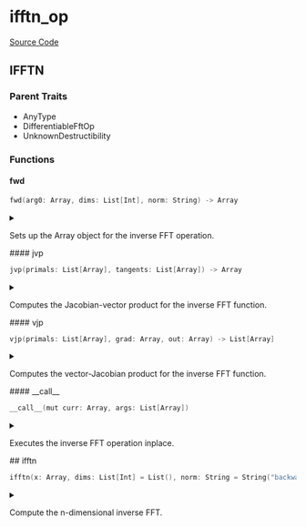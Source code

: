 



# ifftn_op
  
[Source Code](https://github.com/endia-ai/Endia/tree/main/endia/functional/fft_ops/ifftn_op.mojo)  
  

## IFFTN
  
  
  

### Parent Traits
  

- AnyType
- DifferentiableFftOp
- UnknownDestructibility
  

### Functions

#### fwd


```swift
fwd(arg0: Array, dims: List[Int], norm: String) -> Array
```  
<details markdown="1" style="border: none; bg-color: none; box-shadow: none;">  
<summary style="border: none; bg-color: none; box-shadow: none;">  
  
Sets up the Array object for the inverse FFT operation.  
</summary>  
  
#### Args:  

* arg0 `Array`
* dims `List[Int]`
* norm `String`
  
#### Returns:  
  
Type: `Array`  
  
  
</details>
#### jvp


```swift
jvp(primals: List[Array], tangents: List[Array]) -> Array
```  
<details markdown="1" style="border: none; bg-color: none; box-shadow: none;">  
<summary style="border: none; bg-color: none; box-shadow: none;">  
  
Computes the Jacobian-vector product for the inverse FFT function.  
</summary>  
  
#### Args:  

* primals `List[Array]`
* tangents `List[Array]`
  
#### Returns:  
  
Type: `Array`  
  
  
</details>
#### vjp


```swift
vjp(primals: List[Array], grad: Array, out: Array) -> List[Array]
```  
<details markdown="1" style="border: none; bg-color: none; box-shadow: none;">  
<summary style="border: none; bg-color: none; box-shadow: none;">  
  
Computes the vector-Jacobian product for the inverse FFT function.  
</summary>  
  
#### Args:  

* primals `List[Array]`
* grad `Array`
* out `Array`
  
#### Returns:  
  
Type: `List[Array]`  
  
  
</details>
#### __call__


```swift
__call__(mut curr: Array, args: List[Array])
```  
<details markdown="1" style="border: none; bg-color: none; box-shadow: none;">  
<summary style="border: none; bg-color: none; box-shadow: none;">  
  
Executes the inverse FFT operation inplace.  
</summary>  
  
#### Args:  

* curr `Array`
* args `List[Array]`
  
  
</details>
## ifftn


```swift
ifftn(x: Array, dims: List[Int] = List(), norm: String = String("backward")) -> Array
```  
<details markdown="1" style="border: none; bg-color: none; box-shadow: none;">  
<summary style="border: none; bg-color: none; box-shadow: none;">  
  
Compute the n-dimensional inverse FFT.  
</summary>  
  
#### Args:  

* x `Array`: The input array.
* dims `List[Int]`: The dimensions along which to compute the FFT. Default: List()
* norm `String`: The normalization mode. Default: String("backward")
  
#### Returns:  
  
The n-dimensional FFT of the input array.  
Type: `Array`  
  
  
</details>